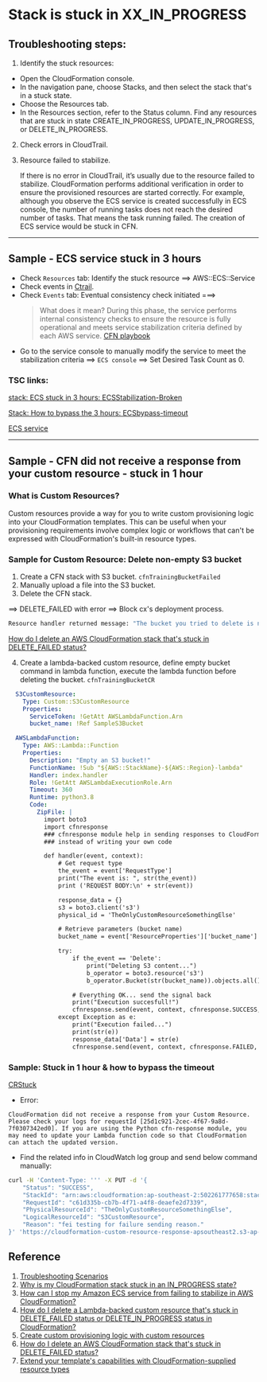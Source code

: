 # Stack is stuck in XX_IN_PROGRESS
## Troubleshooting steps: 
1. Identify the stuck resources: 

- Open the CloudFormation console.
- In the navigation pane, choose Stacks, and then select the stack that's in a stuck state.
- Choose the Resources tab.
- In the Resources section, refer to the Status column. Find any resources that are stuck in state CREATE_IN_PROGRESS, UPDATE_IN_PROGRESS, or DELETE_IN_PROGRESS.

2. Check errors in CloudTrail. 
3. Resource failed to stabilize.

    If there is no error in CloudTrail, it’s usually due to the resource failed to stabilize. CloudFormation performs additional verification in order to ensure the provisioned resources are started correctly. For example, although you observe the ECS service is created successfully in ECS console, the number of running tasks does not reach the desired number of tasks. That means the task running failed. The creation of ECS service would be stuck in CFN.

--------

## Sample - ECS service stuck in 3 hours
- Check `Resources` tab: Identify the stuck resource ==> AWS::ECS::Service
- Check events in [Ctrail](https://command-center.support.aws.a2z.com/troubleshooting?CSGroupId=d1123308-10b6-4bda-9e2a-aa4104127a08#/script-runner/K2-cloudtrail_contributionmodelasset_Dante-curated-cloudtrail/?_inputParameters=%7B%22region%22%3A%22ap-southeast-2%22%2C%22customerEntity%22%3A%22502261777658%22%2C%22displayName%22%3A%22CTrail%22%7D&region=ap-southeast-2).
- Check `Events` tab: 
  Eventual consistency check initiated ===> 
  > What does it mean? During this phase, the service performs internal consistency checks to ensure the resource is fully operational and meets service stabilization criteria defined by each AWS service. [CFN playbook](https://w.amazon.com/bin/view/AmazonWebServices/SalesSupport/DeveloperSupport/Internal/Deployment_Management/Docs/CloudFormation/CloudFormationPlaybook/Troubleshooting_Scenarios/#HResourcefailedtostabilize)
- Go to the service console to manually modify the service to meet the stabilization criteria ==> `ECS console` ==> Set Desired Task Count as 0. 

### TSC links: 

  [stack: ECS stuck in 3 hours: ECSStabilization-Broken](https://command-center.support.aws.a2z.com/troubleshooting?CSGroupId=80ed20f3-eade-4555-859a-a3a0a49e18ab#/dashboardv2/?accountId=502261777658&toolName=ChronosCFNv2-TSC&chronosRoutePath=stackInfo&chronosRouteParam=arn%253Aaws%253Acloudformation%253Aap-southeast-2%253A502261777658%253Astack%252FECSStabilization-Broken%252Ffa091f90-cb0d-11ef-90a1-0608c69f9535%2CstackEvents&displayName=CFN)

  [Stack: How to bypass the 3 hours: ECSbypass-timeout]()

  [ECS service]()

--------
## Sample - CFN did not receive a response from your custom resource - stuck in 1 hour
### What is Custom Resources?
Custom resources provide a way for you to write custom provisioning logic into your CloudFormation templates. This can be useful when your provisioning requirements involve complex logic or workflows that can't be expressed with CloudFormation's built-in resource types.

### Sample for Custom Resource: Delete non-empty S3 bucket
1. Create a CFN stack with S3 bucket. `cfnTrainingBucketFailed`
2. Manually upload a file into the S3 bucket. 
3. Delete the CFN stack. 

==> DELETE_FAILED with error ==> Block cx's deployment process.
```bash
Resource handler returned message: "The bucket you tried to delete is not empty"
```
[How do I delete an AWS CloudFormation stack that's stuck in DELETE_FAILED status?](https://repost.aws/knowledge-center/cloudformation-stack-delete-failed)


4. Create a lambda-backed custom resource, define empty bucket command in lambda function, execute the lambda function before deleting the bucket. `cfnTrainingBucketCR`
```yaml
  S3CustomResource:
    Type: Custom::S3CustomResource
    Properties:
      ServiceToken: !GetAtt AWSLambdaFunction.Arn
      bucket_name: !Ref SampleS3Bucket

  AWSLambdaFunction:
    Type: AWS::Lambda::Function
    Properties:
      Description: "Empty an S3 bucket!"
      FunctionName: !Sub "${AWS::StackName}-${AWS::Region}-lambda"
      Handler: index.handler
      Role: !GetAtt AWSLambdaExecutionRole.Arn
      Timeout: 360
      Runtime: python3.8
      Code:
        ZipFile: |
          import boto3
          import cfnresponse
          ### cfnresponse module help in sending responses to CloudFormation
          ### instead of writing your own code

          def handler(event, context):
              # Get request type
              the_event = event['RequestType']
              print("The event is: ", str(the_event))
              print ('REQUEST BODY:\n' + str(event))

              response_data = {}
              s3 = boto3.client('s3')
              physical_id = 'TheOnlyCustomResourceSomethingElse'

              # Retrieve parameters (bucket name)
              bucket_name = event['ResourceProperties']['bucket_name']

              try:
                  if the_event == 'Delete':
                      print("Deleting S3 content...")
                      b_operator = boto3.resource('s3')
                      b_operator.Bucket(str(bucket_name)).objects.all().delete()

                  # Everything OK... send the signal back
                  print("Execution succesfull!")
                  cfnresponse.send(event, context, cfnresponse.SUCCESS, attributes, physical_id, True)
              except Exception as e:
                  print("Execution failed...")
                  print(str(e))
                  response_data['Data'] = str(e)
                  cfnresponse.send(event, context, cfnresponse.FAILED, response_data)
```

### Sample: Stuck in 1 hour & how to bypass the timeout

[CRStuck](https://command-center.support.aws.a2z.com/troubleshooting?CSGroupId=d1123308-10b6-4bda-9e2a-aa4104127a08#/dashboardv2/?toolName=ChronosCFNv2-TSC&accountId=502261777658&chronosRoutePath=stackInfo&chronosRouteParam=arn%253Aaws%253Acloudformation%253Aap-southeast-2%253A502261777658%253Astack%252FCRStuck%252F53453ae0-cb21-11ef-8aa4-0673592cad2f%2CstackEvents&displayName=CFN)

- Error: 
```
CloudFormation did not receive a response from your Custom Resource. Please check your logs for requestId [25d1c921-2cec-4f67-9a8d-7f0307342ed0]. If you are using the Python cfn-response module, you may need to update your Lambda function code so that CloudFormation can attach the updated version.
```

- Find the related info in CloudWatch log group and send below command manually:
``` bash
curl -H 'Content-Type: ''' -X PUT -d '{
    "Status": "SUCCESS",
    "StackId": "arn:aws:cloudformation:ap-southeast-2:502261777658:stack/CRStuck-1/c9f70460-cbdb-11ef-ac24-06dd21145b8f",
    "RequestId": "c61d335b-cb7b-4f71-a4f8-deaefe2d7339",
    "PhysicalResourceId": "TheOnlyCustomResourceSomethingElse",
    "LogicalResourceId": "S3CustomResource",
    "Reason": "fei testing for failure sending reason."
}' 'https://cloudformation-custom-resource-response-apsoutheast2.s3-ap-southeast-2.amazonaws.com/arn%3Aaws%3Acloudformation%3Aap-southeast-2%3A502261777658%3Astack/CRStuck-1/c9f70460-cbdb-11ef-ac24-06dd21145b8f%7CS3CustomResource%7Cc61d335b-cb7b-4f71-a4f8-deaefe2d7339?X-Amz-Algorithm=AWS4-HMAC-SHA256&X-Amz-Date=20250106T031646Z&X-Amz-SignedHeaders=host&X-Amz-Expires=7200&X-Amz-Credential=AKIA6MM33IIZU35UNEER%2F20250106%2Fap-southeast-2%2Fs3%2Faws4_request&X-Amz-Signature=e758f9a8c62e79e663af8306cf957f29d954195cfa1f3ece9dbaee796787be01'
```

## Reference
1. [Troubleshooting Scenarios](https://w.amazon.com/bin/view/AmazonWebServices/SalesSupport/DeveloperSupport/Internal/Deployment_Management/Docs/CloudFormation/CloudFormationPlaybook/Troubleshooting_Scenarios/#HStackStuckIn)
2. [Why is my CloudFormation stack stuck in an IN_PROGRESS state?](https://repost.aws/knowledge-center/cloudformation-stack-stuck-progress)
3. [How can I stop my Amazon ECS service from failing to stabilize in AWS CloudFormation?](https://repost.aws/knowledge-center/cloudformation-ecs-service-stabilize)
4. [How do I delete a Lambda-backed custom resource that's stuck in DELETE_FAILED status or DELETE_IN_PROGRESS status in CloudFormation?](https://repost.aws/knowledge-center/cloudformation-lambda-resource-delete)
5. [Create custom provisioning logic with custom resources](https://docs.aws.amazon.com/AWSCloudFormation/latest/UserGuide/template-custom-resources.html)
6. [How do I delete an AWS CloudFormation stack that's stuck in DELETE_FAILED status?](https://repost.aws/knowledge-center/cloudformation-stack-delete-failed)
7. [Extend your template's capabilities with CloudFormation-supplied resource types](https://docs.aws.amazon.com/AWSCloudFormation/latest/UserGuide/cloudformation-supplied-resource-types.html)
